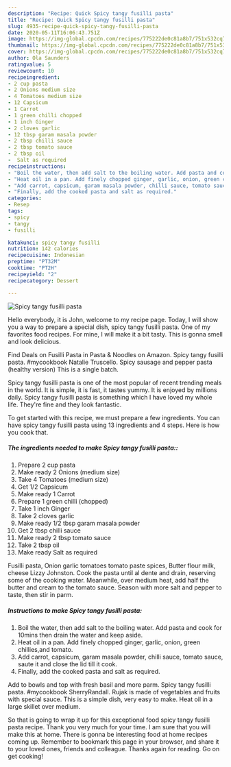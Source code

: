 ```yaml
---
description: "Recipe: Quick Spicy tangy fusilli pasta"
title: "Recipe: Quick Spicy tangy fusilli pasta"
slug: 4935-recipe-quick-spicy-tangy-fusilli-pasta
date: 2020-05-11T16:06:43.751Z
image: https://img-global.cpcdn.com/recipes/775222de0c81a8b7/751x532cq70/spicy-tangy-fusilli-pasta-recipe-main-photo.jpg
thumbnail: https://img-global.cpcdn.com/recipes/775222de0c81a8b7/751x532cq70/spicy-tangy-fusilli-pasta-recipe-main-photo.jpg
cover: https://img-global.cpcdn.com/recipes/775222de0c81a8b7/751x532cq70/spicy-tangy-fusilli-pasta-recipe-main-photo.jpg
author: Ola Saunders
ratingvalue: 5
reviewcount: 10
recipeingredient:
- 2 cup pasta
- 2 Onions medium size
- 4 Tomatoes medium size
- 12 Capsicum
- 1 Carrot
- 1 green chilli chopped
- 1 inch Ginger
- 2 cloves garlic
- 12 tbsp garam masala powder
- 2 tbsp chilli sauce
- 2 tbsp tomato sauce
- 2 tbsp oil
-  Salt as required
recipeinstructions:
- "Boil the water, then add salt to the boiling water. Add pasta and cook for 10mins then drain the water and keep aside."
- "Heat oil in a pan. Add finely chopped ginger, garlic, onion, green chillies,and tomato."
- "Add carrot, capsicum, garam masala powder, chilli sauce, tomato sauce, saute it and close the lid till it cook."
- "Finally, add the cooked pasta and salt as required."
categories:
- Resep
tags:
- spicy
- tangy
- fusilli

katakunci: spicy tangy fusilli
nutrition: 142 calories
recipecuisine: Indonesian
preptime: "PT32M"
cooktime: "PT2H"
recipeyield: "2"
recipecategory: Dessert

---
```



![Spicy tangy fusilli pasta](https://img-global.cpcdn.com/recipes/775222de0c81a8b7/751x532cq70/spicy-tangy-fusilli-pasta-recipe-main-photo.jpg)

Hello everybody, it is John, welcome to my recipe page. Today, I will show you a way to prepare a special dish, spicy tangy fusilli pasta. One of my favorites food recipes. For mine, I will make it a bit tasty. This is gonna smell and look delicious.

Find Deals on Fusilli Pasta in Pasta &amp; Noodles on Amazon. Spicy tangy fusilli pasta. #mycookbook Natalie Truscello. Spicy sausage and pepper pasta (healthy version) This is a single batch.

Spicy tangy fusilli pasta is one of the most popular of recent trending meals in the world. It is simple, it is fast, it tastes yummy. It is enjoyed by millions daily. Spicy tangy fusilli pasta is something which I have loved my whole life. They're fine and they look fantastic.


To get started with this recipe, we must prepare a few ingredients. You can have spicy tangy fusilli pasta using 13 ingredients and 4 steps. Here is how you cook that.

##### The ingredients needed to make Spicy tangy fusilli pasta::

1. Prepare 2 cup pasta
1. Make ready 2 Onions (medium size)
1. Take 4 Tomatoes (medium size)
1. Get 1/2 Capsicum
1. Make ready 1 Carrot
1. Prepare 1 green chilli (chopped)
1. Take 1 inch Ginger
1. Take 2 cloves garlic
1. Make ready 1/2 tbsp garam masala powder
1. Get 2 tbsp chilli sauce
1. Make ready 2 tbsp tomato sauce
1. Take 2 tbsp oil
1. Make ready  Salt as required


Fusilli pasta, Onion garlic tomatoes tomato paste spices, Butter flour milk, cheese Lizzy Johnston. Cook the pasta until al dente and drain, reserving some of the cooking water. Meanwhile, over medium heat, add half the butter and cream to the tomato sauce. Season with more salt and pepper to taste, then stir in parm. 

##### Instructions to make Spicy tangy fusilli pasta:

1. Boil the water, then add salt to the boiling water. Add pasta and cook for 10mins then drain the water and keep aside.
1. Heat oil in a pan. Add finely chopped ginger, garlic, onion, green chillies,and tomato.
1. Add carrot, capsicum, garam masala powder, chilli sauce, tomato sauce, saute it and close the lid till it cook.
1. Finally, add the cooked pasta and salt as required.


Add to bowls and top with fresh basil and more parm. Spicy tangy fusilli pasta. #mycookbook SherryRandall. Rujak is made of vegetables and fruits with special sauce. This is a simple dish, very easy to make. Heat oil in a large skillet over medium. 

So that is going to wrap it up for this exceptional food spicy tangy fusilli pasta recipe. Thank you very much for your time. I am sure that you will make this at home. There is gonna be interesting food at home recipes coming up. Remember to bookmark this page in your browser, and share it to your loved ones, friends and colleague. Thanks again for reading. Go on get cooking!
